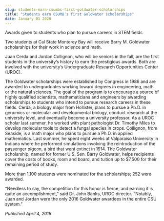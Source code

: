 ```yaml
---
slug: students-earn-csumbs-first-goldwater-scholarships
title: "Students earn CSUMB's first Goldwater scholarships"
date: January 01 2020
---
```


 
<p>Awards given to students who plan to pursue careers in STEM fields</p>
<p>
  Two students at Cal State Monterey Bay will receive Barry M. Goldwater
  scholarships for their work in science and math.
</p>
<p>
  Juan Cerda and Jordan Collignon, who will be seniors in the fall, are the
  first students in the university’s history to earn the prestigious awards.
  Both are involved with the university’s Undergraduate Research Opportunities
  Center &#40;UROC&#41;.
</p>
<p>
  The Goldwater scholarships were established by Congress in 1986 and are
  awarded to undergraduates working toward degrees in engineering, math or the
  natural sciences. The goal of the program is to encourage a source of highly
  qualified scientists, mathematicians and engineers by awarding scholarships to
  students who intend to pursue research careers in these fields. Cerda, a
  biology major from Hollister, plans to pursue a Ph.D. in genomics or molecular
  and developmental biology, conduct research at the university level, and
  eventually become a university professor. As a UROC scholar last summer, he
  worked with plant pathologist Dr. Timothy Miles to develop molecular tools to
  detect a fungal species in crops. Collignon, from Seaside, is a math major who
  plans to pursue a Ph.D. in applied mathematics. Last summer, he spent eight
  weeks at Valparaiso University in Indiana where he performed simulations
  involving the reintroduction of the passenger pigeon, a bird that went extinct
  in 1914. The Goldwater scholarship, named for former U.S. Sen. Barry
  Goldwater, helps recipients cover the costs of books, room and board, and
  tuition up to $7,500 for their remaining period of study.
</p>
<p>
  More than 1,100 students were nominated for the scholarships; 252 were
  awarded.
</p>
<p>
  “Needless to say, the competition for this honor is fierce, and earning it is
  quite an accomplishment,” said Dr. John Banks, UROC director. “Notably, Juan
  and Jordan were the only 2016 Goldwater awardees in the entire CSU system.”
</p>
<p><em>Published April 4, 2016</em></p>
 
